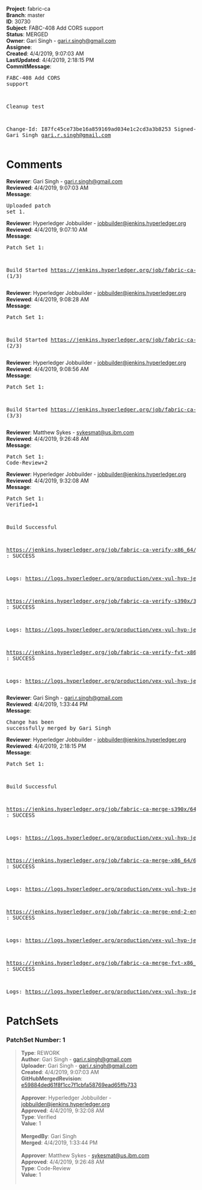 <strong>Project</strong>: fabric-ca<br><strong>Branch</strong>: master<br><strong>ID</strong>: 30730<br><strong>Subject</strong>: FABC-408 Add CORS support<br><strong>Status</strong>: MERGED<br><strong>Owner</strong>: Gari Singh - gari.r.singh@gmail.com<br><strong>Assignee</strong>:<br><strong>Created</strong>: 4/4/2019, 9:07:03 AM<br><strong>LastUpdated</strong>: 4/4/2019, 2:18:15 PM<br><strong>CommitMessage</strong>:<br><pre>FABC-408 Add CORS support

Cleanup test

Change-Id: I87fc45ce73be16a859169ad034e1c2cd3a3b8253
Signed-off-by: Gari Singh <gari.r.singh@gmail.com>
</pre><h1>Comments</h1><strong>Reviewer</strong>: Gari Singh - gari.r.singh@gmail.com<br><strong>Reviewed</strong>: 4/4/2019, 9:07:03 AM<br><strong>Message</strong>: <pre>Uploaded patch set 1.</pre><strong>Reviewer</strong>: Hyperledger Jobbuilder - jobbuilder@jenkins.hyperledger.org<br><strong>Reviewed</strong>: 4/4/2019, 9:07:10 AM<br><strong>Message</strong>: <pre>Patch Set 1:

Build Started https://jenkins.hyperledger.org/job/fabric-ca-verify-s390x/3832/ (1/3)</pre><strong>Reviewer</strong>: Hyperledger Jobbuilder - jobbuilder@jenkins.hyperledger.org<br><strong>Reviewed</strong>: 4/4/2019, 9:08:28 AM<br><strong>Message</strong>: <pre>Patch Set 1:

Build Started https://jenkins.hyperledger.org/job/fabric-ca-verify-x86_64/3722/ (2/3)</pre><strong>Reviewer</strong>: Hyperledger Jobbuilder - jobbuilder@jenkins.hyperledger.org<br><strong>Reviewed</strong>: 4/4/2019, 9:08:56 AM<br><strong>Message</strong>: <pre>Patch Set 1:

Build Started https://jenkins.hyperledger.org/job/fabric-ca-verify-fvt-x86_64/106/ (3/3)</pre><strong>Reviewer</strong>: Matthew Sykes - sykesmat@us.ibm.com<br><strong>Reviewed</strong>: 4/4/2019, 9:26:48 AM<br><strong>Message</strong>: <pre>Patch Set 1: Code-Review+2</pre><strong>Reviewer</strong>: Hyperledger Jobbuilder - jobbuilder@jenkins.hyperledger.org<br><strong>Reviewed</strong>: 4/4/2019, 9:32:08 AM<br><strong>Message</strong>: <pre>Patch Set 1: Verified+1

Build Successful 

https://jenkins.hyperledger.org/job/fabric-ca-verify-x86_64/3722/ : SUCCESS

Logs: https://logs.hyperledger.org/production/vex-yul-hyp-jenkins-3/fabric-ca-verify-x86_64/3722

https://jenkins.hyperledger.org/job/fabric-ca-verify-s390x/3832/ : SUCCESS

Logs: https://logs.hyperledger.org/production/vex-yul-hyp-jenkins-3/fabric-ca-verify-s390x/3832

https://jenkins.hyperledger.org/job/fabric-ca-verify-fvt-x86_64/106/ : SUCCESS

Logs: https://logs.hyperledger.org/production/vex-yul-hyp-jenkins-3/fabric-ca-verify-fvt-x86_64/106</pre><strong>Reviewer</strong>: Gari Singh - gari.r.singh@gmail.com<br><strong>Reviewed</strong>: 4/4/2019, 1:33:44 PM<br><strong>Message</strong>: <pre>Change has been successfully merged by Gari Singh</pre><strong>Reviewer</strong>: Hyperledger Jobbuilder - jobbuilder@jenkins.hyperledger.org<br><strong>Reviewed</strong>: 4/4/2019, 2:18:15 PM<br><strong>Message</strong>: <pre>Patch Set 1:

Build Successful 

https://jenkins.hyperledger.org/job/fabric-ca-merge-s390x/642/ : SUCCESS

Logs: https://logs.hyperledger.org/production/vex-yul-hyp-jenkins-3/fabric-ca-merge-s390x/642

https://jenkins.hyperledger.org/job/fabric-ca-merge-x86_64/643/ : SUCCESS

Logs: https://logs.hyperledger.org/production/vex-yul-hyp-jenkins-3/fabric-ca-merge-x86_64/643

https://jenkins.hyperledger.org/job/fabric-ca-merge-end-2-end-x86_64/240/ : SUCCESS

Logs: https://logs.hyperledger.org/production/vex-yul-hyp-jenkins-3/fabric-ca-merge-end-2-end-x86_64/240

https://jenkins.hyperledger.org/job/fabric-ca-merge-fvt-x86_64/34/ : SUCCESS

Logs: https://logs.hyperledger.org/production/vex-yul-hyp-jenkins-3/fabric-ca-merge-fvt-x86_64/34</pre><h1>PatchSets</h1><h3>PatchSet Number: 1</h3><blockquote><strong>Type</strong>: REWORK<br><strong>Author</strong>: Gari Singh - gari.r.singh@gmail.com<br><strong>Uploader</strong>: Gari Singh - gari.r.singh@gmail.com<br><strong>Created</strong>: 4/4/2019, 9:07:03 AM<br><strong>GitHubMergedRevision</strong>: [e59884ded61f8f1cc7f1cbfa58769ead65ffb733](https://github.com/hyperledger/fabric-ca/commit/e59884ded61f8f1cc7f1cbfa58769ead65ffb733)<br><br><strong>Approver</strong>: Hyperledger Jobbuilder - jobbuilder@jenkins.hyperledger.org<br><strong>Approved</strong>: 4/4/2019, 9:32:08 AM<br><strong>Type</strong>: Verified<br><strong>Value</strong>: 1<br><br><strong>MergedBy</strong>: Gari Singh<br><strong>Merged</strong>: 4/4/2019, 1:33:44 PM<br><br><strong>Approver</strong>: Matthew Sykes - sykesmat@us.ibm.com<br><strong>Approved</strong>: 4/4/2019, 9:26:48 AM<br><strong>Type</strong>: Code-Review<br><strong>Value</strong>: 1<br><br></blockquote>